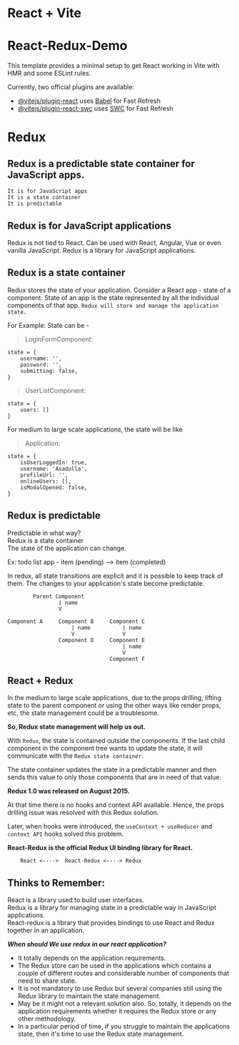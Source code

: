 # React + Vite

# React-Redux-Demo

This template provides a minimal setup to get React working in Vite with HMR and some ESLint rules.

Currently, two official plugins are available:

- [@vitejs/plugin-react](https://github.com/vitejs/vite-plugin-react/blob/main/packages/plugin-react/README.md) uses [Babel](https://babeljs.io/) for Fast Refresh
- [@vitejs/plugin-react-swc](https://github.com/vitejs/vite-plugin-react-swc) uses [SWC](https://swc.rs/) for Fast Refresh

# Redux

## Redux is a predictable state container for JavaScript apps.

```
It is for JavaScript apps
It is a state container
It is predictable
```

## Redux is for JavaScript applications

Redux is not tied to React.
Can be used with React, Angular, Vue or even vanilla JavaScript.
Redux is a library for JavaScript applications.

## Redux is a state container

Redux stores the state of your application.
Consider a React app - state of a component.
State of an app is the state represented by all the individual components of that app.
`Redux will store and manage the application state.`

For Example:
State can be -

> LoginFormComponent:

```
state = {
    username: '',
    password: '',
    submitting: false,
}
```

> UserListComponent:

```
state = {
    users: []
}
```

For medium to large scale applications, the state will be like

> Application:

```
state = {
    isUserLoggedIn: true,
    username: 'Asadulla',
    profileUrl: '',
    onlineUsers: [],
    isModalOpened: false,
}
```

## Redux is predictable

Predictable in what way? <br>
Redux is a state container<br>
The state of the application can change.

Ex: todo list app - item (pending) --> item (completed)

In redux, all state transitions are explicit and it is possible to keep track of them. The changes to your application's state become predictable.

            Parent Component
                    | name
                    V

    Component A     Component B     Component C
                        | name          | name
                        V               V
                    Component D     Component E
                                        | name
                                        V
                                    Component F

## React + Redux

In the medium to large scale applications, due to the props drilling, lifting state to the parent component or using the other ways like render props, etc, the state management could be a troublesome.

**So, Redux state management will help us out.**

With `Redux`, the state is contained outside the components.
If the last child component in the component tree wants to update the state, it will communicate with the `Redux state container`.

The state container updates the state in a predictable manner and then sends this value to only those components that are in need of that value.

**Redux 1.0 was released on August 2015.**

At that time there is no hooks and context API available. Hence, the props drilling issue was resolved with this Redux solution.

Later, when hooks were introduced, the `useContext + useReducer` and `context API` hooks solved this problem.

**React-Redux is the official Redux UI binding library for React.**

```
    React <---->  React-Redux <----> Redux
```

## Thinks to Remember:

React is a library used to build user interfaces.<br>
Redux is a library for managing state in a predictable way in JavaScript applications.<br>
React-redux is a library that provides bindings to use React and Redux together in an application.

**_When should We use redux in our react application?_**

- It totally depends on the application requirements.
- The Redux store can be used in the applications which contains a couple of different routes and considerable number of components that need to share state.
- It is not mandatory to use Redux but several companies still using the Redux library to maintain the state management.
- May be it might not a relevant solution also. So, totally, it depends on the application requirements whether it requires the Redux store or any other methodology.
- In a particular period of time, if you struggle to maintain the applications state, then it's time to use the Redux state management.
